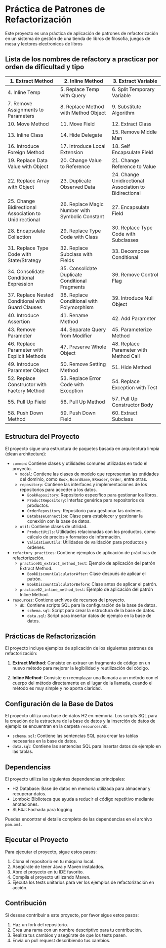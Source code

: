 # Práctica de Patrones de Refactorización

Este proyecto es una práctica de aplicación de patrones de refactorización en un sistema de gestión de una tienda de libros de filosofia, juegos de mesa y lectores electronicos de libros

## Lista de los nombres de refactory a practicar por orden de dificultad  y tipo

| 1. Extract Method | 2. Inline Method | 3. Extract Variable |
|-------------------|------------------|---------------------|
| 4. Inline Temp | 5. Replace Temp with Query | 6. Split Temporary Variable |
| 7. Remove Assignments to Parameters | 8. Replace Method with Method Object | 9. Substitute Algorithm |
| 10. Move Method | 11. Move Field | 12. Extract Class |
| 13. Inline Class | 14. Hide Delegate | 15. Remove Middle Man |
| 16. Introduce Foreign Method | 17. Introduce Local Extension | 18. Self Encapsulate Field |
| 19. Replace Data Value with Object | 20. Change Value to Reference | 21. Change Reference to Value |
| 22. Replace Array with Object | 23. Duplicate Observed Data | 24. Change Unidirectional Association to Bidirectional |
| 25. Change Bidirectional Association to Unidirectional | 26. Replace Magic Number with Symbolic Constant | 27. Encapsulate Field |
| 28. Encapsulate Collection | 29. Replace Type Code with Class | 30. Replace Type Code with Subclasses |
| 31. Replace Type Code with State/Strategy | 32. Replace Subclass with Fields | 33. Decompose Conditional |
| 34. Consolidate Conditional Expression | 35. Consolidate Duplicate Conditional Fragments | 36. Remove Control Flag |
| 37. Replace Nested Conditional with Guard Clauses | 38. Replace Conditional with Polymorphism | 39. Introduce Null Object |
| 40. Introduce Assertion | 41. Rename Method | 42. Add Parameter |
| 43. Remove Parameter | 44. Separate Query from Modifier | 45. Parameterize Method |
| 46. Replace Parameter with Explicit Methods | 47. Preserve Whole Object | 48. Replace Parameter with Method Call |
| 49. Introduce Parameter Object | 50. Remove Setting Method | 51. Hide Method |
| 52. Replace Constructor with Factory Method | 53. Replace Error Code with Exception | 54. Replace Exception with Test |
| 55. Pull Up Field | 56. Pull Up Method | 57. Pull Up Constructor Body |
| 58. Push Down Method | 59. Push Down Field | 60. Extract Subclass |


## Estructura del Proyecto

El proyecto sigue una estructura de paquetes basada en arquitectura limpia (clean architecture):

- `common`: Contiene clases y utilidades comunes utilizadas en todo el proyecto.
    - `model`: Contiene las clases de modelo que representan las entidades del dominio, como `Book`, `BoardGame`, `EReader`, `Order`, entre otras.
    - `repository`: Contiene las interfaces y implementaciones de los repositorios para acceder a los datos.
        - `BookRepository`: Repositorio específico para gestionar los libros.
        - `ProductRepository`: Interfaz genérica para repositorios de productos.
        - `OrderRepository`: Repositorio para gestionar las órdenes.
        - `DatabaseConnection`: Clase para establecer y gestionar la conexión con la base de datos.
    - `util`: Contiene clases de utilidad.
        - `ProductUtils`: Utilidades relacionadas con los productos, como cálculo de precios y formateo de información.
        - `ValidationUtils`: Utilidades de validación para productos y órdenes.
- `refactory_practices`: Contiene ejemplos de aplicación de prácticas de refactorización.
    - `practice01_extract_method_test`: Ejemplo de aplicación del patrón Extract Method.
        - `BookDiscountCalculatorAfter`: Clase después de aplicar el patrón.
        - `BookDiscountCalculatorBefore`: Clase antes de aplicar el patrón.
    - `practice02_inline_method_test`: Ejemplo de aplicación del patrón Inline Method.
- `resources`: Contiene archivos de recursos del proyecto.
    - `db`: Contiene scripts SQL para la configuración de la base de datos.
        - `schema.sql`: Script para crear la estructura de la base de datos.
        - `data.sql`: Script para insertar datos de ejemplo en la base de datos.

## Prácticas de Refactorización

El proyecto incluye ejemplos de aplicación de los siguientes patrones de refactorización:

1. **Extract Method**: Consiste en extraer un fragmento de código en un nuevo método para mejorar la legibilidad y reutilización del código.

2. **Inline Method**: Consiste en reemplazar una llamada a un método con el cuerpo del método directamente en el lugar de la llamada, cuando el método es muy simple y no aporta claridad.

## Configuración de la Base de Datos

El proyecto utiliza una base de datos H2 en memoria. Los scripts SQL para la creación de la estructura de la base de datos y la inserción de datos de ejemplo se encuentran en la carpeta `resources/db`.

- `schema.sql`: Contiene las sentencias SQL para crear las tablas necesarias en la base de datos.
- `data.sql`: Contiene las sentencias SQL para insertar datos de ejemplo en las tablas.

## Dependencias

El proyecto utiliza las siguientes dependencias principales:

- H2 Database: Base de datos en memoria utilizada para almacenar y recuperar datos.
- Lombok: Biblioteca que ayuda a reducir el código repetitivo mediante anotaciones.
- SLF4J: Fachada para logging.

Puedes encontrar el detalle completo de las dependencias en el archivo `pom.xml`.

## Ejecutar el Proyecto

Para ejecutar el proyecto, sigue estos pasos:

1. Clona el repositorio en tu máquina local.
2. Asegúrate de tener Java y Maven instalados.
3. Abre el proyecto en tu IDE favorito.
4. Compila el proyecto utilizando Maven.
5. Ejecuta los tests unitarios para ver los ejemplos de refactorización en acción.

## Contribución

Si deseas contribuir a este proyecto, por favor sigue estos pasos:

1. Haz un fork del repositorio.
2. Crea una rama con un nombre descriptivo para tu contribución.
3. Realiza tus cambios y asegúrate de que los tests pasen.
4. Envía un pull request describiendo tus cambios.

